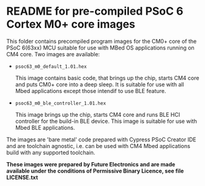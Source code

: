 README for pre-compiled PSoC 6 Cortex M0+ core images
=====================================================

This folder contains precompiled program images for the CM0+ core of the PSoC 6(63xx) MCU suitable for use with MBed OS applications running on CM4 core. Two images are available:
* `psoc63_m0_default_1.01.hex`

    This image contains basic code, that brings up the chip, starts CM4 core and puts CM0+ core into a deep sleep. It is suitable for use with all Mbed applications except those intendif to use BLE feature.

* `psoc63_m0_ble_controller_1.01.hex`

    This image brings up the chip, starts CM4 core and runs BLE HCI controller for the build-in BLE device. This image is suitable for use with Mbed BLE applications.

The images are 'bare metal' code prepared with Cypress PSoC Creator IDE and are toolchain agnostic, i.e. can be used with CM4 Mbed applications build with any supported toolchain.

**These images were prepared by Future Electronics and are made available under the conditions of Permissive Binary Licence, see file LICENSE.txt**
